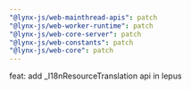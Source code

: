 ```yaml
---
"@lynx-js/web-mainthread-apis": patch
"@lynx-js/web-worker-runtime": patch
"@lynx-js/web-core-server": patch
"@lynx-js/web-constants": patch
"@lynx-js/web-core": patch
---
```


feat: add \_I18nResourceTranslation api in lepus
